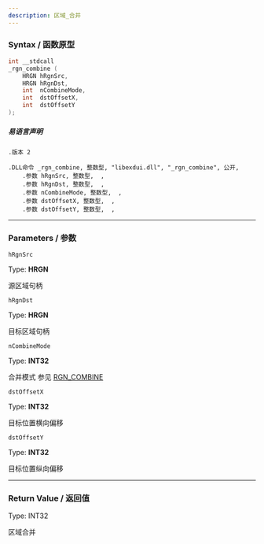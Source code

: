 ```yaml
---
description: 区域_合并
---
```


### Syntax / 函数原型

```C++
int __stdcall 
_rgn_combine (
    HRGN hRgnSrc,
    HRGN hRgnDst,
    int  nCombineMode,
    int  dstOffsetX,
    int  dstOffsetY
);
```

##### 易语言声明

```Elang
.版本 2

.DLL命令 _rgn_combine, 整数型, "libexdui.dll", "_rgn_combine", 公开, 
    .参数 hRgnSrc, 整数型,  , 
    .参数 hRgnDst, 整数型,  , 
    .参数 nCombineMode, 整数型,  ,
    .参数 dstOffsetX, 整数型,  , 
    .参数 dstOffsetY, 整数型,  , 
```

---

### Parameters / 参数

`hRgnSrc`

Type: **HRGN**

源区域句柄

`hRgnDst`

Type: **HRGN**

目标区域句柄

`nCombineMode`

Type: **INT32**

合并模式 参见 [RGN_COMBINE]()

`dstOffsetX`

Type: **INT32**

目标位置横向偏移

`dstOffsetY`

Type: **INT32**

目标位置纵向偏移

---

### Return Value / 返回值

Type: INT32

区域合并
